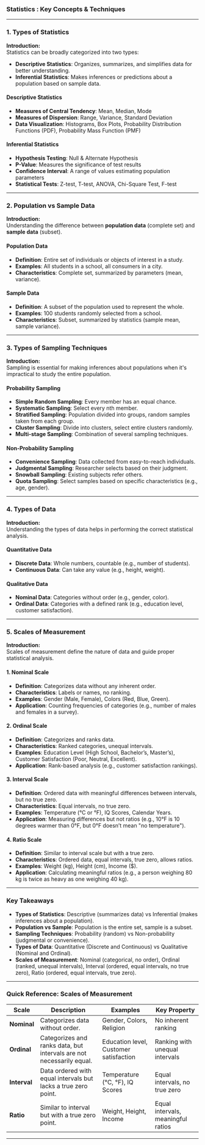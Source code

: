### **Statistics : Key Concepts & Techniques**

---

### **1. Types of Statistics**

**Introduction:**  
Statistics can be broadly categorized into two types:

- **Descriptive Statistics**: Organizes, summarizes, and simplifies data for better understanding.
- **Inferential Statistics**: Makes inferences or predictions about a population based on sample data.

#### **Descriptive Statistics**  
- **Measures of Central Tendency**: Mean, Median, Mode
- **Measures of Dispersion**: Range, Variance, Standard Deviation
- **Data Visualization**: Histograms, Box Plots, Probability Distribution Functions (PDF), Probability Mass Function (PMF)

#### **Inferential Statistics**  
- **Hypothesis Testing**: Null & Alternate Hypothesis
- **P-Value**: Measures the significance of test results
- **Confidence Interval**: A range of values estimating population parameters
- **Statistical Tests**: Z-test, T-test, ANOVA, Chi-Square Test, F-test

---

### **2. Population vs Sample Data**

**Introduction:**  
Understanding the difference between **population data** (complete set) and **sample data** (subset).

#### **Population Data**  
- **Definition**: Entire set of individuals or objects of interest in a study.
- **Examples**: All students in a school, all consumers in a city.
- **Characteristics**: Complete set, summarized by parameters (mean, variance).

#### **Sample Data**  
- **Definition**: A subset of the population used to represent the whole.
- **Examples**: 100 students randomly selected from a school.
- **Characteristics**: Subset, summarized by statistics (sample mean, sample variance).

---

### **3. Types of Sampling Techniques**

**Introduction:**  
Sampling is essential for making inferences about populations when it's impractical to study the entire population.

#### **Probability Sampling**  
- **Simple Random Sampling**: Every member has an equal chance.
- **Systematic Sampling**: Select every nth member.
- **Stratified Sampling**: Population divided into groups, random samples taken from each group.
- **Cluster Sampling**: Divide into clusters, select entire clusters randomly.
- **Multi-stage Sampling**: Combination of several sampling techniques.

#### **Non-Probability Sampling**  
- **Convenience Sampling**: Data collected from easy-to-reach individuals.
- **Judgmental Sampling**: Researcher selects based on their judgment.
- **Snowball Sampling**: Existing subjects refer others.
- **Quota Sampling**: Select samples based on specific characteristics (e.g., age, gender).

---

### **4. Types of Data**

**Introduction:**  
Understanding the types of data helps in performing the correct statistical analysis.

#### **Quantitative Data**  
- **Discrete Data**: Whole numbers, countable (e.g., number of students).
- **Continuous Data**: Can take any value (e.g., height, weight).

#### **Qualitative Data**  
- **Nominal Data**: Categories without order (e.g., gender, color).
- **Ordinal Data**: Categories with a defined rank (e.g., education level, customer satisfaction).

---

### **5. Scales of Measurement**

**Introduction:**  
Scales of measurement define the nature of data and guide proper statistical analysis.

#### **1. Nominal Scale**
- **Definition**: Categorizes data without any inherent order.
- **Characteristics**: Labels or names, no ranking.
- **Examples**: Gender (Male, Female), Colors (Red, Blue, Green).
- **Application**: Counting frequencies of categories (e.g., number of males and females in a survey).

#### **2. Ordinal Scale**
- **Definition**: Categorizes and ranks data.
- **Characteristics**: Ranked categories, unequal intervals.
- **Examples**: Education Level (High School, Bachelor’s, Master’s), Customer Satisfaction (Poor, Neutral, Excellent).
- **Application**: Rank-based analysis (e.g., customer satisfaction rankings).

#### **3. Interval Scale**
- **Definition**: Ordered data with meaningful differences between intervals, but no true zero.
- **Characteristics**: Equal intervals, no true zero.
- **Examples**: Temperature (°C or °F), IQ Scores, Calendar Years.
- **Application**: Measuring differences but not ratios (e.g., 10°F is 10 degrees warmer than 0°F, but 0°F doesn’t mean "no temperature").

#### **4. Ratio Scale**
- **Definition**: Similar to interval scale but with a true zero.
- **Characteristics**: Ordered data, equal intervals, true zero, allows ratios.
- **Examples**: Weight (kg), Height (cm), Income ($).
- **Application**: Calculating meaningful ratios (e.g., a person weighing 80 kg is twice as heavy as one weighing 40 kg).

---

### **Key Takeaways**

- **Types of Statistics**: Descriptive (summarizes data) vs Inferential (makes inferences about a population).
- **Population vs Sample**: Population is the entire set, sample is a subset.
- **Sampling Techniques**: Probability (random) vs Non-probability (judgmental or convenience).
- **Types of Data**: Quantitative (Discrete and Continuous) vs Qualitative (Nominal and Ordinal).
- **Scales of Measurement**: Nominal (categorical, no order), Ordinal (ranked, unequal intervals), Interval (ordered, equal intervals, no true zero), Ratio (ordered, equal intervals, true zero).

---

### **Quick Reference: Scales of Measurement**

| **Scale**            | **Description**                                                                 | **Examples**                           | **Key Property**                          |
|----------------------|---------------------------------------------------------------------------------|----------------------------------------|--------------------------------------------|
| **Nominal**          | Categorizes data without order.                                                  | Gender, Colors, Religion              | No inherent ranking                        |
| **Ordinal**          | Categorizes and ranks data, but intervals are not necessarily equal.            | Education level, Customer satisfaction | Ranking with unequal intervals             |
| **Interval**         | Data ordered with equal intervals but lacks a true zero point.                  | Temperature (°C, °F), IQ Scores        | Equal intervals, no true zero             |
| **Ratio**            | Similar to interval but with a true zero point.                                | Weight, Height, Income                | Equal intervals, meaningful ratios         |

---
